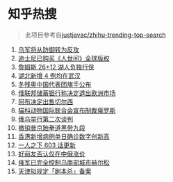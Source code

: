 # 知乎热搜

> 此项目参考自[justjavac/zhihu-trending-top-search](https://github.com/justjavac/zhihu-trending-top-search/blob/main/utils.ts)

<!-- BEGIN -->
  <!-- 最后更新时间:Fri Mar 04 2022 06:14:31 GMT+0000 (Coordinated Universal Time) -->
  1. [乌军将从防御转为反攻](https://www.zhihu.com/search?q=俄罗斯乌克兰)
1. [迪士尼已购买《人世间》全球版权](https://www.zhihu.com/search?q=迪士尼买入人世间版权)
1. [詹姆斯 26+12 湖人负独行侠](https://www.zhihu.com/search?q=湖人)
1. [湖北新增 4 例均在武汉](https://www.zhihu.com/search?q=湖北疫情)
1. [冬残奥中国代表团旗手公布](https://www.zhihu.com/search?q=冬残奥会开幕式旗手)
1. [俄联邦储蓄银行称决定退出欧洲市场](https://www.zhihu.com/search?q=俄罗斯联邦储蓄银行退出欧洲市场)
1. [阿布决定出售切尔西](https://www.zhihu.com/search?q=切尔西)
1. [猫科动物国际联合会宣布制裁俄罗斯](https://www.zhihu.com/search?q=猫科动物国际联合会)
1. [俄乌举行第二次谈判](https://www.zhihu.com/search?q=俄乌第二次谈判)
1. [撤销普京跆拳道黑带九段](https://www.zhihu.com/search?q=撤销普京跆拳道黑带)
1. [香港新增病例单日确诊数字创新高](https://www.zhihu.com/search?q=香港疫情)
1. [一人之下 603 话更新](https://www.zhihu.com/search?q=一人之下)
1. [好丽友否认仅在中俄涨价](https://www.zhihu.com/search?q=好丽友涨价)
1. [俄军已完全控制乌南部城市赫尔松](https://www.zhihu.com/search?q=乌俄局势)
1. [天津拟规定「剧本杀」备案](https://www.zhihu.com/search?q=剧本杀)
  <!-- END -->